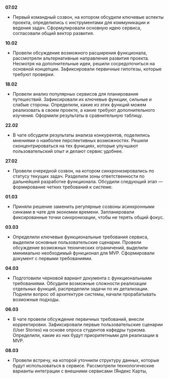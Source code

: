 **07.02**  
- Первый командный созвон, на котором обсудили ключевые аспекты проекта, определились с инструментами для коммуникации и ведения задач. Сформулировали основную идею сервиса, согласовали общий вектор развития.  

**10.02**  
- Провели обсуждение возможного расширения функционала, рассмотрели альтернативные направления развития проекта. Несмотря на дополнительные идеи, решили сосредоточиться на основной концепции. Зафиксировали первичные гипотезы, которые требуют проверки.  

**18.02**  
- Провели анализ популярных сервисов для планирования путешествий. Зафиксировали их ключевые функции, сильные и слабые стороны. Определили, какие из этих функций можем реализовать в своем проекте, а какие требуют дополнительного изучения. Оформили результаты в сравнительную таблицу.  

**22.02**  
- В чате обсудили результаты анализа конкурентов, поделились мнениями о наиболее перспективных возможностях. Решили сконцентрироваться на тех функциях, которые улучшают пользовательский опыт и делают сервис удобнее.  

**27.02**  
- Провели очередной созвон, на котором синхронизировались по статусу текущих задач. Разделили зоны ответственности по дальнейшей разработке функционала. Обсудили следующий этап — формирование четких требований к системе.  

**01.03**  
- Приняли решение заменить регулярные созвоны асинхронными синками в чате для экономии времени. Запланировали фиксированные точки синхронизации, чтобы не терять общий фокус.  

**03.03**  
- Определили ключевые функциональные требования сервиса, выделили основные пользовательские сценарии. Провели обсуждение возможных технических ограничений, выделили минимально необходимый функционал для MVP. Сформировали документ с первыми требованиями.  

**04.03**  
- Подготовили черновой вариант документа с функциональными требованиями. Обсудили возможные сложности реализации отдельных функций, распределили задачи по их детализации. Подняли вопрос об архитектуре системы, начали прорабатывать возможные подходы.  

**06.03**  
- В чате провели обсуждение первичных требований, внесли корректировки. Зафиксировали первые пользовательские сценарии (User Stories) на основе опроса студентов кафедры туризма. Определили, какие из них будут приоритетными для реализации в MVP.  

**08.03**  
- Провели встречу, на которой уточнили структуру данных, которые будут использоваться в сервисе. Рассмотрели технологические варианты интеграции с внешними сервисами (Яндекс Карты,
